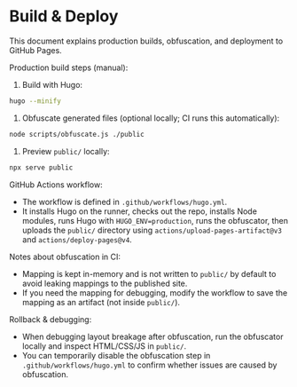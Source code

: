 # Build & Deploy

This document explains production builds, obfuscation, and deployment to GitHub Pages.

Production build steps (manual):

1. Build with Hugo:

```bash
hugo --minify
```

1. Obfuscate generated files (optional locally; CI runs this automatically):

```bash
node scripts/obfuscate.js ./public
```

1. Preview `public/` locally:

```bash
npx serve public
```

GitHub Actions workflow:

- The workflow is defined in `.github/workflows/hugo.yml`.
- It installs Hugo on the runner, checks out the repo, installs Node modules, runs Hugo with `HUGO_ENV=production`, runs the obfuscator, then uploads the `public/` directory using `actions/upload-pages-artifact@v3` and `actions/deploy-pages@v4`.

Notes about obfuscation in CI:

- Mapping is kept in-memory and is not written to `public/` by default to avoid leaking mappings to the published site.
- If you need the mapping for debugging, modify the workflow to save the mapping as an artifact (not inside `public/`).

Rollback & debugging:

- When debugging layout breakage after obfuscation, run the obfuscator locally and inspect HTML/CSS/JS in `public/`.
- You can temporarily disable the obfuscation step in `.github/workflows/hugo.yml` to confirm whether issues are caused by obfuscation.
